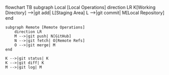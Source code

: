 flowchart TB
    subgraph Local [Local Operations]
        direction LR
        K[Working Directory] -->|git add| L[Staging Area]
        L -->|git commit| M[Local Repository]
    end
    
    subgraph Remote [Remote Operations]
        direction LR
        M -->|git push| N[GitHub]
        N -->|git fetch| O[Remote Refs]
        O -->|git merge| M
    end
    
    K -->|git status| K
    K -->|git diff| K
    M -->|git log| M